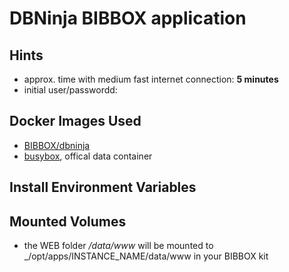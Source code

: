 # DBNinja BIBBOX application

## Hints
* approx. time with medium fast internet connection: **5 minutes**
* initial user/passwordd: 


## Docker Images Used
 * [BIBBOX/dbninja](https://hub.docker.com/r/bibbox/dbninja/) 
 * [busybox](https://hub.docker.com/_/busybox/), offical data container
 
## Install Environment Variables

## Mounted Volumes

* the WEB folder  _/data/www_ will be mounted to _/opt/apps/INSTANCE_NAME/data/www in your BIBBOX kit 
